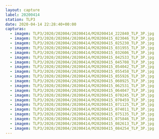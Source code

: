 ```yaml
---
layout: capture
label: 20200414
station: TLP3
date: 2020-04-14 22:28:40+00:00
capturas:
  - imagem: TLP3/2020/202004/20200414/M20200414_222840_TLP_3P.jpg
  - imagem: TLP3/2020/202004/20200414/M20200415_023046_TLP_3P.jpg
  - imagem: TLP3/2020/202004/20200414/M20200415_025230_TLP_3P.jpg
  - imagem: TLP3/2020/202004/20200414/M20200415_031955_TLP_3P.jpg
  - imagem: TLP3/2020/202004/20200414/M20200415_032606_TLP_3P.jpg
  - imagem: TLP3/2020/202004/20200414/M20200415_042533_TLP_3P.jpg
  - imagem: TLP3/2020/202004/20200414/M20200415_045708_TLP_3P.jpg
  - imagem: TLP3/2020/202004/20200414/M20200415_054042_TLP_3P.jpg
  - imagem: TLP3/2020/202004/20200414/M20200415_055458_TLP_3P.jpg
  - imagem: TLP3/2020/202004/20200414/M20200415_055926_TLP_3P.jpg
  - imagem: TLP3/2020/202004/20200414/M20200415_060925_TLP_3P.jpg
  - imagem: TLP3/2020/202004/20200414/M20200415_062531_TLP_3P.jpg
  - imagem: TLP3/2020/202004/20200414/M20200415_064047_TLP_3P.jpg
  - imagem: TLP3/2020/202004/20200414/M20200415_070245_TLP_3P.jpg
  - imagem: TLP3/2020/202004/20200414/M20200415_070459_TLP_3P.jpg
  - imagem: TLP3/2020/202004/20200414/M20200415_071125_TLP_3P.jpg
  - imagem: TLP3/2020/202004/20200414/M20200415_074011_TLP_3P.jpg
  - imagem: TLP3/2020/202004/20200414/M20200415_075135_TLP_3P.jpg
  - imagem: TLP3/2020/202004/20200414/M20200415_075846_TLP_3P.jpg
  - imagem: TLP3/2020/202004/20200414/M20200415_082613_TLP_3P.jpg
  - imagem: TLP3/2020/202004/20200414/M20200415_084254_TLP_3P.jpg
---
```

